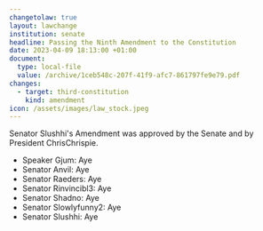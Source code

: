```yaml
---
changetolaw: true
layout: lawchange
institution: senate
headline: Passing the Ninth Amendment to the Constitution
date: 2023-04-09 18:13:00 +01:00
document:
  type: local-file
  value: /archive/1ceb548c-207f-41f9-afc7-861797fe9e79.pdf
changes:
  - target: third-constitution
    kind: amendment
icon: /assets/images/law_stock.jpeg
---
```

Senator Slushhi's Amendment was approved by the Senate and by President ChrisChrispie.<!--more-->

- Speaker Gjum: Aye
- Senator Anvil: Aye
- Senator Raeders: Aye
- Senator Rinvincibl3: Aye
- Senator Shadno: Aye
- Senator Slowlyfunny2: Aye
- Senator Slushhi: Aye
